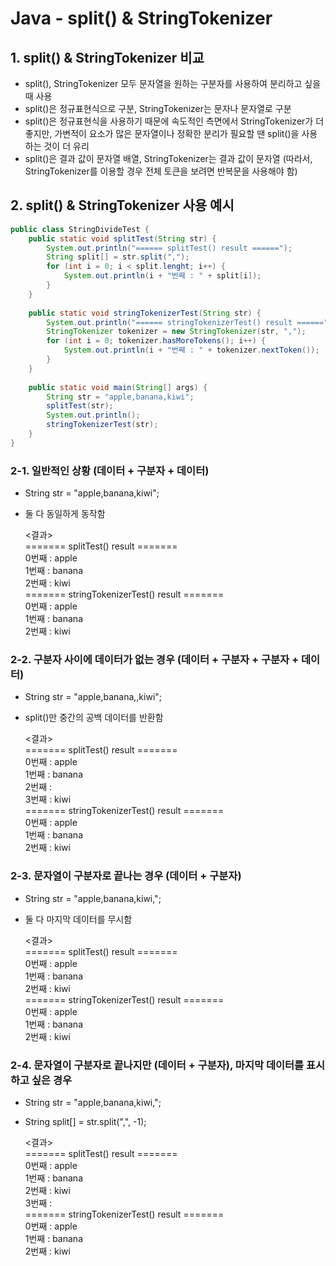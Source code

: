 # Java - split() & StringTokenizer

## 1. split() & StringTokenizer 비교
- split(), StringTokenizer 모두 문자열을 원하는 구분자를 사용하여 분리하고 싶을 때 사용
- split()은 정규표현식으로 구분, StringTokenizer는 문자나 문자열로 구분 
- split()은 정규표현식을 사용하기 때문에 속도적인 측면에서 StringTokenizer가 더 좋지만, 가변적이 요소가 많은 문자열이나 정확한 분리가 필요할 땐 split()을 사용하는 것이 더 유리
- split()은 결과 값이 문자열 배열, StringTokenizer는 결과 값이 문자열 (따라서, StringTokenizer를 이용할 경우 전체 토큰을 보려면 반복문을 사용해야 함)

## 2. split() & StringTokenizer 사용 예시
```java
public class StringDivideTest {
    public static void splitTest(String str) {
        System.out.println("====== splitTest() result ======");
        String split[] = str.split(",");
        for (int i = 0; i < split.lenght; i++) {
            System.out.println(i + "번째 : " + split[i]);
        }
    }
    
    public static void stringTokenizerTest(String str) {
        System.out.println("====== stringTokenizerTest() result ======");
        StringTokenizer tokenizer = new StringTokenizer(str, ",");
        for (int i = 0; tokenizer.hasMoreTokens(); i++) {
            System.out.println(i + "번째 : " + tokenizer.nextToken());
        }
    }
 
    public static void main(String[] args) {
        String str = "apple,banana,kiwi";
        splitTest(str);
        System.out.println();
        stringTokenizerTest(str);
    }
}
```

### 2-1. 일반적인 상황 (데이터 + 구분자 + 데이터)
- String str = "apple,banana,kiwi";
- 둘 다 동일하게 동작함

    <결과><br/>
    ======= splitTest() result =======<br/>
    0번째  : apple<br/>
    1번째  : banana<br/>
    2번째  : kiwi <br/>
    ======= stringTokenizerTest() result =======<br/>
    0번째  : apple<br/>
    1번째  : banana<br/>
    2번째  : kiwi<br/>

    

### 2-2. 구분자 사이에 데이터가 없는 경우 (데이터 + 구분자 + 구분자 + 데이터)
- String str = "apple,banana,,kiwi";
- split()만 중간의 공백 데이터를 반환함
    
    <결과><br/>
    ======= splitTest() result =======<br/>
    0번째  : apple<br/>
    1번째  : banana<br/>
    2번째  : <br/>
    3번째  : kiwi<br/>
    ======= stringTokenizerTest() result =======<br/>
    0번째  : apple<br/>
    1번째  : banana<br/>
    2번째  : kiwi<br/>

### 2-3. 문자열이 구분자로 끝나는 경우 (데이터 + 구분자)
- String str = "apple,banana,kiwi,";
- 둘 다 마지막 데이터를 무시함
    
    <결과><br/>
    ======= splitTest() result =======<br/>
    0번째  : apple<br/>
    1번째  : banana<br/>
    2번째  : kiwi<br/>
    ======= stringTokenizerTest() result =======<br/>
    0번째  : apple<br/>
    1번째  : banana<br/>
    2번째  : kiwi<br/>

### 2-4. 문자열이 구분자로 끝나지만 (데이터 + 구분자), 마지막 데이터를 표시하고 싶은 경우
- String str = "apple,banana,kiwi,";
- String split[] = str.split(",", -1);
   
    <결과><br/>
    ======= splitTest() result =======<br/>
    0번째  : apple<br/>
    1번째  : banana<br/>
    2번째  : kiwi<br/>
    3번째  : <br/>
    ======= stringTokenizerTest() result =======<br/>
    0번째 : apple<br/>
    1번째 : banana<br/>
    2번째 : kiwi<br/>

 



 
    